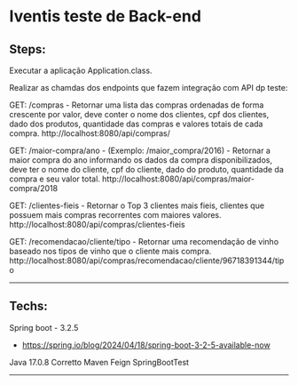 # Iventis teste de Back-end
## Steps:

Executar a aplicação Application.class.

Realizar as chamdas dos endpoints que fazem integração com API dp teste:

GET: /compras - Retornar uma lista das compras ordenadas de forma crescente por valor, deve conter o nome dos clientes, cpf dos clientes, dado dos produtos, quantidade das compras e valores totais de cada compra.
http://localhost:8080/api/compras/

GET: /maior-compra/ano - (Exemplo: /maior_compra/2016) - Retornar a maior compra do ano informando os dados da compra disponibilizados, deve ter o nome do cliente, cpf do cliente, dado do produto, quantidade da compra e seu valor total.
http://localhost:8080/api/compras/maior-compra/2018

GET: /clientes-fieis - Retornar o Top 3 clientes mais fieis, clientes que possuem mais compras recorrentes com maiores valores.
http://localhost:8080/api/compras/clientes-fieis

GET: /recomendacao/cliente/tipo - Retornar uma recomendação de vinho baseado nos tipos de vinho que o cliente mais compra.
http://localhost:8080/api/compras/recomendacao/cliente/96718391344/tipo


---

## Techs:

Spring boot - 3.2.5
- https://spring.io/blog/2024/04/18/spring-boot-3-2-5-available-now

Java 17.0.8 Corretto
Maven
Feign
SpringBootTest

---




